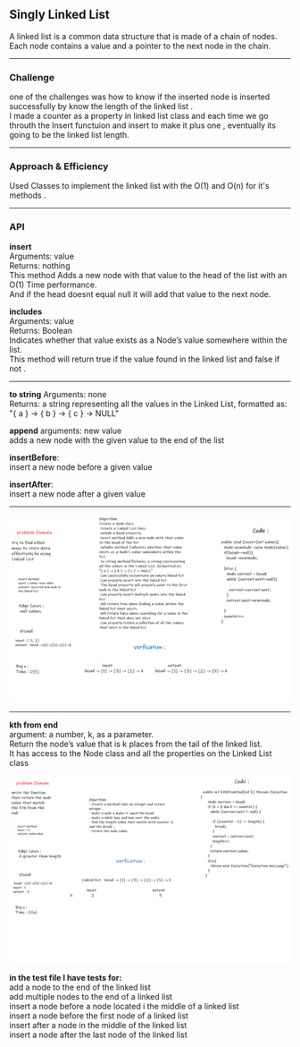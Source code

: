 ## Singly Linked List
A linked list is a common data structure that is made of a chain of nodes. Each node contains a value and a pointer to the next node in the chain.

<hr>

### Challenge
one of the challenges was how to know if the inserted node is inserted successfully by know the length of the linked list . <br>
I made a counter as a property in linked list class and each time we go throuth the Insert functuion and insert to make it plus one , eventually its going to be the linked list length.<br>

<hr>

### Approach & Efficiency
<!-- What approach did you take? Why? What is the Big O space/time for this approach? -->
Used Classes to implement the linked list with the O(1) and O(n) for it's methods .


<hr>

### API

**insert**<br>
Arguments: value<br>
Returns: nothing<br>
This method Adds a new node with that value to the head of the list with an O(1) Time performance.<br>
And if the head doesnt equal null it will add that value to the next node.<br>

**includes**<br>
Arguments: value<br>
Returns: Boolean<br>
Indicates whether that value exists as a Node’s value somewhere within the list.<br>
This method will return true if the value found in the linked list and false if not .<br>

<hr>

**to string**
Arguments: none <br>
Returns: a string representing all the values in the Linked List, formatted as:<br>
"{ a } -> { b } -> { c } -> NULL"<br>

**append**
 arguments: new value<br>
adds a new node with the given value to the end of the list<br>

**insertBefore**:<br>
 insert a new node before a given value<br>

**insertAfter**:<br>
 insert a new node after a given value<br>

 <hr>

 ![my-image](./linkedlist.png)

 <hr>

**kth from end**<br>
argument: a number, k, as a parameter.<br>
Return the node’s value that is k places from the tail of the linked list.<br>
It has access to the Node class and all the properties on the Linked List class <br>

![my-image](./kthMethod.png)
 


**in the test file I have tests for:** <br>
add a node to the end of the linked list<br>
 add multiple nodes to the end of a linked list<br>
 insert a node before a node located i the middle of a linked list<br>
 insert a node before the first node of a linked list<br>
 insert after a node in the middle of the linked list<br>
 insert a node after the last node of the linked list<br>
